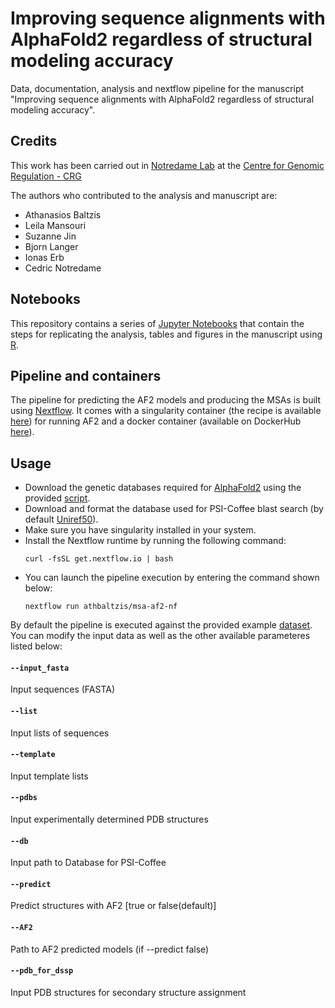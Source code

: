# Improving sequence alignments with AlphaFold2 regardless of structural modeling accuracy
Data, documentation, analysis and nextflow pipeline for the manuscript "Improving sequence alignments with AlphaFold2 regardless of structural modeling accuracy".

## Credits
This work has been carried out in [Notredame Lab](https://github.com/cbcrg) at the [Centre for Genomic Regulation - CRG](https://www.crg.eu/)

The authors who contributed to the analysis and manuscript are:

* Athanasios Baltzis
* Leila Mansouri
* Suzanne Jin
* Bjorn Langer
* Ionas Erb
* Cedric Notredame

## Notebooks
This repository contains a series of [Jupyter Notebooks](https://github.com/athbaltzis/msa-af2-nf/tree/main/notebook) that contain the steps for replicating the analysis, tables and figures in the manuscript using [R](https://www.r-project.org/).

## Pipeline and containers
The pipeline for predicting the AF2 models and producing the MSAs is built using [Nextflow](https://www.nextflow.io/). It comes with a singularity container (the recipe is available [here](https://github.com/athbaltzis/msa-af2-nf/blob/main/containers/AF2.def)) for running AF2 and a docker container (available on DockerHub [here](https://hub.docker.com/r/athbaltzis/pred)).

## Usage
- Download the genetic databases required for [AlphaFold2](https://github.com/deepmind/alphafold) using the provided [script](https://github.com/deepmind/alphafold/blob/main/scripts/download_all_data.sh).
- Download and format the database used for PSI-Coffee blast search (by default [Uniref50](https://ftp.uniprot.org/pub/databases/uniprot/uniref/uniref50/uniref50.fasta.gz)).
- Make sure you have singularity installed in your system.
- Install the Nextflow runtime by running the following command:
	```
	curl -fsSL get.nextflow.io | bash
	```
- You can launch the pipeline execution by entering the command shown below:
	```
	nextflow run athbaltzis/msa-af2-nf
	```
By default the pipeline is executed against the provided example [dataset](https://github.com/athbaltzis/msa-af2-nf/tree/main/data). You can modify the input data as well as the other available parameteres listed below:

#### `--input_fasta` 
Input sequences (FASTA)
#### `--list` 
Input lists of sequences
#### `--template` 
Input template lists
#### `--pdbs`
Input experimentally determined PDB structures
#### `--db`
Input path to Database for PSI-Coffee
#### `--predict`
Predict structures with AF2 [true or false(default)]
#### `--AF2`
Path to AF2 predicted models (if --predict false)
#### `--pdb_for_dssp`
Input PDB structures for secondary structure assignment
